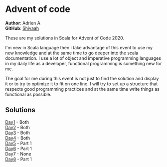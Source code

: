 # Advent of code 

**Author**: Adrien A  
**GitHub**: [Shivaah](https://github.com/Shivaah)  

These are my solutions in Scala for Advent of Code 2020.

I'm new in Scala language then i take advantage of this event to use my new knowledge and at the same time to go deeper into the scala documentation.
I use a lot of object and imperative programming languages in my daily life as a developer, functional programming is something new for me. 

The goal for me during this event is not just to find the solution and display it or to try to optimize it to fit on one line. I will try to set up a structure that respects good programming practices and at the same time write things as functional as possible.

## Solutions

[Day1](https://github.com/Shivaah/adventofcode-2020/blob/master/src/main/scala/adventofcode/day1/ReportRepair.scala) - Both  
[Day2](https://github.com/Shivaah/adventofcode-2020/blob/master/src/main/scala/adventofcode/day2/PasswordPhilosophy.scala) - Both   
[Day3](https://github.com/Shivaah/adventofcode-2020/blob/master/src/main/scala/adventofcode/day3/TobogganTrajectory.scala) - Both   
[Day4](https://github.com/Shivaah/adventofcode-2020/blob/master/src/main/scala/adventofcode/day4/PassportProcessing.scala) - Both   
[Day5](https://github.com/Shivaah/adventofcode-2020/blob/master/src/main/scala/adventofcode/day5/BinaryBoarding.scala) - Part 1  
[Day6](https://github.com/Shivaah/adventofcode-2020/blob/master/src/main/scala/adventofcode/day6/CustomCustoms.scala) - Part 1  
Day7 - None  
[Day8](https://github.com/Shivaah/adventofcode-2020/blob/master/src/main/scala/adventofcode/day6/HandheldHalting.scala) - Part 1